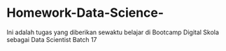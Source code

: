 # Homework-Data-Science-
Ini adalah tugas yang diberikan sewaktu belajar di Bootcamp Digital Skola sebagai Data Scientist Batch 17 
